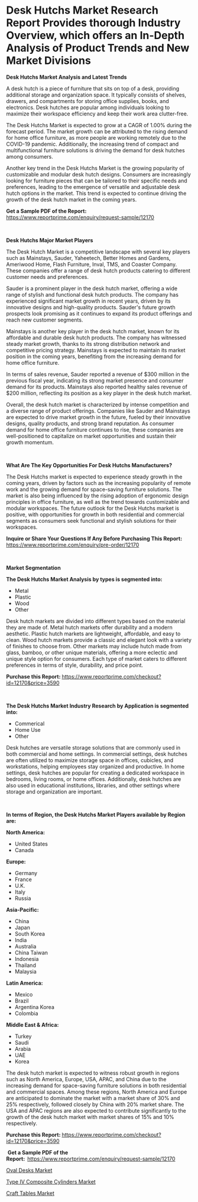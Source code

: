 <p><h1>Desk Hutchs Market Research Report Provides thorough Industry Overview, which offers an In-Depth Analysis of Product Trends and New Market Divisions</h1></p><p><strong>Desk Hutchs Market Analysis and Latest Trends</strong></p>
<p><p>A desk hutch is a piece of furniture that sits on top of a desk, providing additional storage and organization space. It typically consists of shelves, drawers, and compartments for storing office supplies, books, and electronics. Desk hutches are popular among individuals looking to maximize their workspace efficiency and keep their work area clutter-free.</p><p>The Desk Hutchs Market is expected to grow at a CAGR of 1.00% during the forecast period. The market growth can be attributed to the rising demand for home office furniture, as more people are working remotely due to the COVID-19 pandemic. Additionally, the increasing trend of compact and multifunctional furniture solutions is driving the demand for desk hutches among consumers.</p><p>Another key trend in the Desk Hutchs Market is the growing popularity of customizable and modular desk hutch designs. Consumers are increasingly looking for furniture pieces that can be tailored to their specific needs and preferences, leading to the emergence of versatile and adjustable desk hutch options in the market. This trend is expected to continue driving the growth of the desk hutch market in the coming years.</p></p>
<p><strong>Get a Sample PDF of the Report:&nbsp;</strong> <a href="https://www.reportprime.com/enquiry/request-sample/12170">https://www.reportprime.com/enquiry/request-sample/12170</a></p>
<p>&nbsp;</p>
<p><strong>Desk Hutchs Major Market Players</strong></p>
<p><p>The Desk Hutch Market is a competitive landscape with several key players such as Mainstays, Sauder, Yaheetech, Better Homes and Gardens, Ameriwood Home, Flash Furniture, Inval, TMS, and Coaster Company. These companies offer a range of desk hutch products catering to different customer needs and preferences.</p><p>Sauder is a prominent player in the desk hutch market, offering a wide range of stylish and functional desk hutch products. The company has experienced significant market growth in recent years, driven by its innovative designs and high-quality products. Sauder's future growth prospects look promising as it continues to expand its product offerings and reach new customer segments.</p><p>Mainstays is another key player in the desk hutch market, known for its affordable and durable desk hutch products. The company has witnessed steady market growth, thanks to its strong distribution network and competitive pricing strategy. Mainstays is expected to maintain its market position in the coming years, benefiting from the increasing demand for home office furniture.</p><p>In terms of sales revenue, Sauder reported a revenue of $300 million in the previous fiscal year, indicating its strong market presence and consumer demand for its products. Mainstays also reported healthy sales revenue of $200 million, reflecting its position as a key player in the desk hutch market.</p><p>Overall, the desk hutch market is characterized by intense competition and a diverse range of product offerings. Companies like Sauder and Mainstays are expected to drive market growth in the future, fueled by their innovative designs, quality products, and strong brand reputation. As consumer demand for home office furniture continues to rise, these companies are well-positioned to capitalize on market opportunities and sustain their growth momentum.</p></p>
<p>&nbsp;</p>
<p><strong>What Are The Key Opportunities For Desk Hutchs Manufacturers?</strong></p>
<p><p>The Desk Hutchs market is expected to experience steady growth in the coming years, driven by factors such as the increasing popularity of remote work and the growing demand for space-saving furniture solutions. The market is also being influenced by the rising adoption of ergonomic design principles in office furniture, as well as the trend towards customizable and modular workspaces. The future outlook for the Desk Hutchs market is positive, with opportunities for growth in both residential and commercial segments as consumers seek functional and stylish solutions for their workspaces.</p></p>
<p><strong>Inquire or Share Your Questions If Any Before Purchasing This Report:</strong> <a href="https://www.reportprime.com/enquiry/pre-order/12170">https://www.reportprime.com/enquiry/pre-order/12170</a></p>
<p>&nbsp;</p>
<p><strong>Market Segmentation</strong></p>
<p><strong>The Desk Hutchs Market Analysis by types is segmented into:</strong></p>
<p><ul><li>Metal</li><li>Plastic</li><li>Wood</li><li>Other</li></ul></p>
<p><p>Desk hutch markets are divided into different types based on the material they are made of. Metal hutch markets offer durability and a modern aesthetic. Plastic hutch markets are lightweight, affordable, and easy to clean. Wood hutch markets provide a classic and elegant look with a variety of finishes to choose from. Other markets may include hutch made from glass, bamboo, or other unique materials, offering a more eclectic and unique style option for consumers. Each type of market caters to different preferences in terms of style, durability, and price point.</p></p>
<p><strong>Purchase this Report:&nbsp;</strong><a href="https://www.reportprime.com/checkout?id=12170&price=3590">https://www.reportprime.com/checkout?id=12170&price=3590</a></p>
<p>&nbsp;</p>
<p><strong>The Desk Hutchs Market Industry Research by Application is segmented into:</strong></p>
<p><ul><li>Commerical</li><li>Home Use</li><li>Other</li></ul></p>
<p><p>Desk hutches are versatile storage solutions that are commonly used in both commercial and home settings. In commercial settings, desk hutches are often utilized to maximize storage space in offices, cubicles, and workstations, helping employees stay organized and productive. In home settings, desk hutches are popular for creating a dedicated workspace in bedrooms, living rooms, or home offices. Additionally, desk hutches are also used in educational institutions, libraries, and other settings where storage and organization are important.</p></p>
<p>&nbsp;</p>
<p><strong>In terms of Region, the Desk Hutchs Market Players available by Region are:</strong></p>
<p>
    <p> <strong> North America: </strong>
        <ul>
            <li>United States</li>
            <li>Canada</li>
        </ul>
        </p> 
    <p> <strong> Europe: </strong>
        <ul>
            <li>Germany</li>
            <li>France</li>
            <li>U.K.</li>
            <li>Italy</li>
            <li>Russia</li>
        </ul>
        </p> 
    <p> <strong> Asia-Pacific: </strong>
        <ul>
            <li>China</li>
            <li>Japan</li>
            <li>South Korea</li>
            <li>India</li>
            <li>Australia</li>
            <li>China Taiwan</li>
            <li>Indonesia</li>
            <li>Thailand</li>
            <li>Malaysia</li>
        </ul>
        </p> 
    <p> <strong> Latin America: </strong>
        <ul>
            <li>Mexico</li>
            <li>Brazil</li>
            <li>Argentina Korea</li>
            <li>Colombia</li>
        </ul>
        </p> 
    <p> <strong> Middle East & Africa: </strong>
        <ul>
            <li>Turkey</li>
            <li>Saudi</li>
            <li>Arabia</li>
            <li>UAE</li>
            <li>Korea</li>
        </ul>
    </p>
    </p>
<p><p>The desk hutch market is expected to witness robust growth in regions such as North America, Europe, USA, APAC, and China due to the increasing demand for space-saving furniture solutions in both residential and commercial spaces. Among these regions, North America and Europe are anticipated to dominate the market with a market share of 30% and 25% respectively, followed closely by China with 20% market share. The USA and APAC regions are also expected to contribute significantly to the growth of the desk hutch market with market shares of 15% and 10% respectively.</p></p>
<p><strong>Purchase this Report: </strong><a href="https://www.reportprime.com/checkout?id=12170&price=3590">https://www.reportprime.com/checkout?id=12170&price=3590</a></p>
<p>&nbsp;<strong>Get a Sample PDF of the Report:&nbsp;&nbsp;</strong><a href="https://www.reportprime.com/enquiry/request-sample/12170">https://www.reportprime.com/enquiry/request-sample/12170</a></p>
<p><strong></strong></p>
<p><p><a href="https://github.com/gdfhhhj/Market-Research-Report-List-3/blob/main/oval-desks-market.md">Oval Desks Market</a></p><p><a href="https://gentle-editor-9db.notion.site/Type-IV-Composite-Cylinders-Market-Size-Focuses-on-Market-Dynamics-In-Depth-Analysis-and-Future-Pro-35e9520106bc4b0bbc99b15b0b5bdfac">Type IV Composite Cylinders Market</a></p><p><a href="https://github.com/julyju69/Market-Research-Report-List-2/blob/main/craft-tables-market.md">Craft Tables Market</a></p></p>